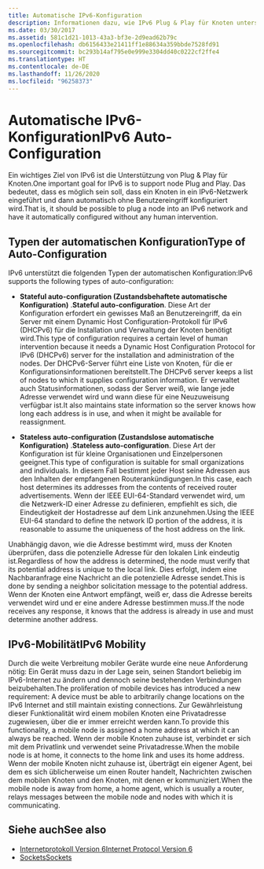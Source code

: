 ```yaml
---
title: Automatische IPv6-Konfiguration
description: Informationen dazu, wie IPv6 Plug & Play für Knoten unterstützt, wenn ein Knoten einem IPv6-Netzwerk beitritt und ohne Benutzereingriff konfiguriert wird.
ms.date: 03/30/2017
ms.assetid: 581c1d21-1013-43a3-bf3e-2d9ead62b79c
ms.openlocfilehash: db6156433e21411ff1e88634a359bbde7528fd91
ms.sourcegitcommit: bc293b14af795e0e999e3304dd40c0222cf2ffe4
ms.translationtype: HT
ms.contentlocale: de-DE
ms.lasthandoff: 11/26/2020
ms.locfileid: "96258373"
---
```

# <a name="ipv6-auto-configuration"></a><span data-ttu-id="58ce6-103">Automatische IPv6-Konfiguration</span><span class="sxs-lookup"><span data-stu-id="58ce6-103">IPv6 Auto-Configuration</span></span>

<span data-ttu-id="58ce6-104">Ein wichtiges Ziel von IPv6 ist die Unterstützung von Plug & Play für Knoten.</span><span class="sxs-lookup"><span data-stu-id="58ce6-104">One important goal for IPv6 is to support node Plug and Play.</span></span> <span data-ttu-id="58ce6-105">Das bedeutet, dass es möglich sein soll, dass ein Knoten in ein IPv6-Netzwerk eingeführt und dann automatisch ohne Benutzereingriff konfiguriert wird.</span><span class="sxs-lookup"><span data-stu-id="58ce6-105">That is, it should be possible to plug a node into an IPv6 network and have it automatically configured without any human intervention.</span></span>  
  
## <a name="type-of-auto-configuration"></a><span data-ttu-id="58ce6-106">Typen der automatischen Konfiguration</span><span class="sxs-lookup"><span data-stu-id="58ce6-106">Type of Auto-Configuration</span></span>  

 <span data-ttu-id="58ce6-107">IPv6 unterstützt die folgenden Typen der automatischen Konfiguration:</span><span class="sxs-lookup"><span data-stu-id="58ce6-107">IPv6 supports the following types of auto-configuration:</span></span>  
  
- <span data-ttu-id="58ce6-108">**Stateful auto-configuration (Zustandsbehaftete automatische Konfiguration)** .</span><span class="sxs-lookup"><span data-stu-id="58ce6-108">**Stateful auto-configuration**.</span></span> <span data-ttu-id="58ce6-109">Diese Art der Konfiguration erfordert ein gewisses Maß an Benutzereingriff, da ein Server mit einem Dynamic Host Configuration-Protokoll für IPv6 (DHCPv6) für die Installation und Verwaltung der Knoten benötigt wird.</span><span class="sxs-lookup"><span data-stu-id="58ce6-109">This type of configuration requires a certain level of human intervention because it needs a Dynamic Host Configuration Protocol for IPv6 (DHCPv6) server for the installation and administration of the nodes.</span></span> <span data-ttu-id="58ce6-110">Der DHCPv6-Server führt eine Liste von Knoten, für die er Konfigurationsinformationen bereitstellt.</span><span class="sxs-lookup"><span data-stu-id="58ce6-110">The DHCPv6 server keeps a list of nodes to which it supplies configuration information.</span></span> <span data-ttu-id="58ce6-111">Er verwaltet auch Statusinformationen, sodass der Server weiß, wie lange jede Adresse verwendet wird und wann diese für eine Neuzuweisung verfügbar ist.</span><span class="sxs-lookup"><span data-stu-id="58ce6-111">It also maintains state information so the server knows how long each address is in use, and when it might be available for reassignment.</span></span>  
  
- <span data-ttu-id="58ce6-112">**Stateless auto-configuration (Zustandslose automatische Konfiguration)** .</span><span class="sxs-lookup"><span data-stu-id="58ce6-112">**Stateless auto-configuration**.</span></span> <span data-ttu-id="58ce6-113">Diese Art der Konfiguration ist für kleine Organisationen und Einzelpersonen geeignet.</span><span class="sxs-lookup"><span data-stu-id="58ce6-113">This type of configuration is suitable for small organizations and individuals.</span></span> <span data-ttu-id="58ce6-114">In diesem Fall bestimmt jeder Host seine Adressen aus den Inhalten der empfangenen Routerankündigungen.</span><span class="sxs-lookup"><span data-stu-id="58ce6-114">In this case, each host determines its addresses from the contents of received router advertisements.</span></span> <span data-ttu-id="58ce6-115">Wenn der IEEE EUI-64-Standard verwendet wird, um die Netzwerk-ID einer Adresse zu definieren, empfiehlt es sich, die Eindeutigkeit der Hostadresse auf dem Link anzunehmen.</span><span class="sxs-lookup"><span data-stu-id="58ce6-115">Using the IEEE EUI-64 standard to define the network ID portion of the address, it is reasonable to assume the uniqueness of the host address on the link.</span></span>  
  
 <span data-ttu-id="58ce6-116">Unabhängig davon, wie die Adresse bestimmt wird, muss der Knoten überprüfen, dass die potenzielle Adresse für den lokalen Link eindeutig ist.</span><span class="sxs-lookup"><span data-stu-id="58ce6-116">Regardless of how the address is determined, the node must verify that its potential address is unique to the local link.</span></span> <span data-ttu-id="58ce6-117">Dies erfolgt, indem eine Nachbaranfrage eine Nachricht an die potenzielle Adresse sendet.</span><span class="sxs-lookup"><span data-stu-id="58ce6-117">This is done by sending a neighbor solicitation message to the potential address.</span></span> <span data-ttu-id="58ce6-118">Wenn der Knoten eine Antwort empfängt, weiß er, dass die Adresse bereits verwendet wird und er eine andere Adresse bestimmen muss.</span><span class="sxs-lookup"><span data-stu-id="58ce6-118">If the node receives any response, it knows that the address is already in use and must determine another address.</span></span>  
  
## <a name="ipv6-mobility"></a><span data-ttu-id="58ce6-119">IPv6-Mobilität</span><span class="sxs-lookup"><span data-stu-id="58ce6-119">IPv6 Mobility</span></span>  

 <span data-ttu-id="58ce6-120">Durch die weite Verbreitung mobiler Geräte wurde eine neue Anforderung nötig: Ein Gerät muss dazu in der Lage sein, seinen Standort beliebig im IPv6-Internet zu ändern und dennoch seine bestehenden Verbindungen beizubehalten.</span><span class="sxs-lookup"><span data-stu-id="58ce6-120">The proliferation of mobile devices has introduced a new requirement: A device must be able to arbitrarily change locations on the IPv6 Internet and still maintain existing connections.</span></span> <span data-ttu-id="58ce6-121">Zur Gewährleistung dieser Funktionalität wird einem mobilen Knoten eine Privatadresse zugewiesen, über die er immer erreicht werden kann.</span><span class="sxs-lookup"><span data-stu-id="58ce6-121">To provide this functionality, a mobile node is assigned a home address at which it can always be reached.</span></span> <span data-ttu-id="58ce6-122">Wenn der mobile Knoten zuhause ist, verbindet er sich mit dem Privatlink und verwendet seine Privatadresse.</span><span class="sxs-lookup"><span data-stu-id="58ce6-122">When the mobile node is at home, it connects to the home link and uses its home address.</span></span> <span data-ttu-id="58ce6-123">Wenn der mobile Knoten nicht zuhause ist, überträgt ein eigener Agent, bei dem es sich üblicherweise um einen Router handelt, Nachrichten zwischen dem mobilen Knoten und den Knoten, mit denen er kommuniziert.</span><span class="sxs-lookup"><span data-stu-id="58ce6-123">When the mobile node is away from home, a home agent, which is usually a router, relays messages between the mobile node and nodes with which it is communicating.</span></span>  
  
## <a name="see-also"></a><span data-ttu-id="58ce6-124">Siehe auch</span><span class="sxs-lookup"><span data-stu-id="58ce6-124">See also</span></span>

- [<span data-ttu-id="58ce6-125">Internetprotokoll Version 6</span><span class="sxs-lookup"><span data-stu-id="58ce6-125">Internet Protocol Version 6</span></span>](internet-protocol-version-6.md)
- [<span data-ttu-id="58ce6-126">Sockets</span><span class="sxs-lookup"><span data-stu-id="58ce6-126">Sockets</span></span>](sockets.md)
